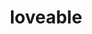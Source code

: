 ---
pid: LLP497
title: loveable
location_transcription: 
zipcode: '19120'
outside_phl: 
neighborhood: Logan,Olney
age: '9'
age_range: 6-13
instagram: 
image_file_name: LLP_497.jpg
proposal_transcription: 
topic: Family,Women
topic_summary: 0, 0
type: Sculpture Statue
keywords_other: baby
credit: Nyla Melendez
image_labels: 
twitter: 
facebook: 
permalink: "/monuments/llp497/"
layout: item-page
---
